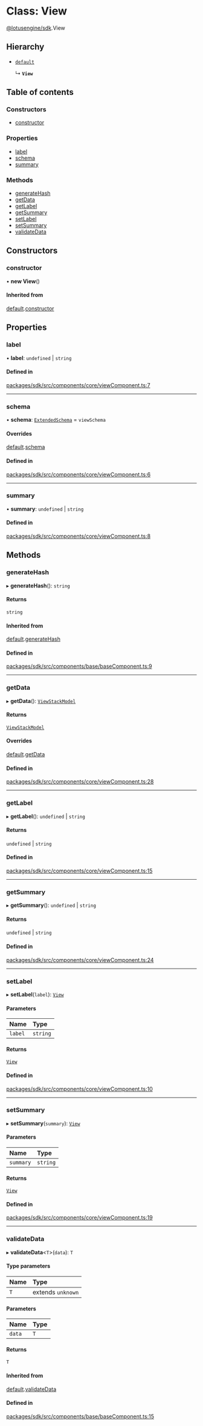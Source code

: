 # Class: View

[@lotusengine/sdk](../wiki/@lotusengine.sdk).View

## Hierarchy

- [`default`](../wiki/@lotusengine.sdk.%3Cinternal%3E.default)

  ↳ **`View`**

## Table of contents

### Constructors

- [constructor](../wiki/@lotusengine.sdk.View#constructor)

### Properties

- [label](../wiki/@lotusengine.sdk.View#label)
- [schema](../wiki/@lotusengine.sdk.View#schema)
- [summary](../wiki/@lotusengine.sdk.View#summary)

### Methods

- [generateHash](../wiki/@lotusengine.sdk.View#generatehash)
- [getData](../wiki/@lotusengine.sdk.View#getdata)
- [getLabel](../wiki/@lotusengine.sdk.View#getlabel)
- [getSummary](../wiki/@lotusengine.sdk.View#getsummary)
- [setLabel](../wiki/@lotusengine.sdk.View#setlabel)
- [setSummary](../wiki/@lotusengine.sdk.View#setsummary)
- [validateData](../wiki/@lotusengine.sdk.View#validatedata)

## Constructors

### constructor

• **new View**()

#### Inherited from

[default](../wiki/@lotusengine.sdk.%3Cinternal%3E.default).[constructor](../wiki/@lotusengine.sdk.%3Cinternal%3E.default#constructor)

## Properties

### label

• **label**: `undefined` \| `string`

#### Defined in

[packages/sdk/src/components/core/viewComponent.ts:7](https://github.com/lotusengine/sdk/blob/fdb90a3/packages/sdk/src/components/core/viewComponent.ts#L7)

___

### schema

• **schema**: [`ExtendedSchema`](../wiki/@lotusengine.sdk.%3Cinternal%3E#extendedschema) = `viewSchema`

#### Overrides

[default](../wiki/@lotusengine.sdk.%3Cinternal%3E.default).[schema](../wiki/@lotusengine.sdk.%3Cinternal%3E.default#schema)

#### Defined in

[packages/sdk/src/components/core/viewComponent.ts:6](https://github.com/lotusengine/sdk/blob/fdb90a3/packages/sdk/src/components/core/viewComponent.ts#L6)

___

### summary

• **summary**: `undefined` \| `string`

#### Defined in

[packages/sdk/src/components/core/viewComponent.ts:8](https://github.com/lotusengine/sdk/blob/fdb90a3/packages/sdk/src/components/core/viewComponent.ts#L8)

## Methods

### generateHash

▸ **generateHash**(): `string`

#### Returns

`string`

#### Inherited from

[default](../wiki/@lotusengine.sdk.%3Cinternal%3E.default).[generateHash](../wiki/@lotusengine.sdk.%3Cinternal%3E.default#generatehash)

#### Defined in

[packages/sdk/src/components/base/baseComponent.ts:9](https://github.com/lotusengine/sdk/blob/fdb90a3/packages/sdk/src/components/base/baseComponent.ts#L9)

___

### getData

▸ **getData**(): [`ViewStackModel`](../wiki/@lotusengine.sdk.%3Cinternal%3E#viewstackmodel)

#### Returns

[`ViewStackModel`](../wiki/@lotusengine.sdk.%3Cinternal%3E#viewstackmodel)

#### Overrides

[default](../wiki/@lotusengine.sdk.%3Cinternal%3E.default).[getData](../wiki/@lotusengine.sdk.%3Cinternal%3E.default#getdata)

#### Defined in

[packages/sdk/src/components/core/viewComponent.ts:28](https://github.com/lotusengine/sdk/blob/fdb90a3/packages/sdk/src/components/core/viewComponent.ts#L28)

___

### getLabel

▸ **getLabel**(): `undefined` \| `string`

#### Returns

`undefined` \| `string`

#### Defined in

[packages/sdk/src/components/core/viewComponent.ts:15](https://github.com/lotusengine/sdk/blob/fdb90a3/packages/sdk/src/components/core/viewComponent.ts#L15)

___

### getSummary

▸ **getSummary**(): `undefined` \| `string`

#### Returns

`undefined` \| `string`

#### Defined in

[packages/sdk/src/components/core/viewComponent.ts:24](https://github.com/lotusengine/sdk/blob/fdb90a3/packages/sdk/src/components/core/viewComponent.ts#L24)

___

### setLabel

▸ **setLabel**(`label`): [`View`](../wiki/@lotusengine.sdk.View)

#### Parameters

| Name | Type |
| :------ | :------ |
| `label` | `string` |

#### Returns

[`View`](../wiki/@lotusengine.sdk.View)

#### Defined in

[packages/sdk/src/components/core/viewComponent.ts:10](https://github.com/lotusengine/sdk/blob/fdb90a3/packages/sdk/src/components/core/viewComponent.ts#L10)

___

### setSummary

▸ **setSummary**(`summary`): [`View`](../wiki/@lotusengine.sdk.View)

#### Parameters

| Name | Type |
| :------ | :------ |
| `summary` | `string` |

#### Returns

[`View`](../wiki/@lotusengine.sdk.View)

#### Defined in

[packages/sdk/src/components/core/viewComponent.ts:19](https://github.com/lotusengine/sdk/blob/fdb90a3/packages/sdk/src/components/core/viewComponent.ts#L19)

___

### validateData

▸ **validateData**<`T`\>(`data`): `T`

#### Type parameters

| Name | Type |
| :------ | :------ |
| `T` | extends `unknown` |

#### Parameters

| Name | Type |
| :------ | :------ |
| `data` | `T` |

#### Returns

`T`

#### Inherited from

[default](../wiki/@lotusengine.sdk.%3Cinternal%3E.default).[validateData](../wiki/@lotusengine.sdk.%3Cinternal%3E.default#validatedata)

#### Defined in

[packages/sdk/src/components/base/baseComponent.ts:15](https://github.com/lotusengine/sdk/blob/fdb90a3/packages/sdk/src/components/base/baseComponent.ts#L15)
